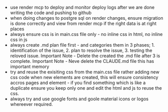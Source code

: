 - use render mcp to deploy and monitor deploy logs after we are done writing the code and pushing to github
- when doing changes to postgre sql on render changes, ensure migration is done correctly and view from render mcp if the right data is at right places
- always ensure css is in main.css file only - no inline css in html, no inline css in js
- always create .md plan file first - and categories them in 3 phases; 1. identification of the issue, 2. plan to resolve the issue, 3. testing the reloved issue. Important Note - Delete the created the .md file after 3 is complete. Important Note - Neve delete the CLAUDE.md file this has important memory
- try and reuse the exisiting css from the main.css file rather adding new css code when new elements are created, this will ensure consistency accros pages and element - if you find something which is like a duplicate ensure you keep only one and edit the html and js to reuse the css.
- always try and use google fonts and goole material icons or logos whereever required.